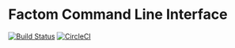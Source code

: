 # Factom Command Line Interface

[![Build Status](https://travis-ci.org/FactomProject/factom-cli.svg?branch=develop)](https://travis-ci.org/FactomProject/factom-cli)
[![CircleCI](https://circleci.com/gh/FactomProject/factom-cli/tree/develop?style=shield)](https://circleci.com/gh/FactomProject/factom-cli/tree/develop)